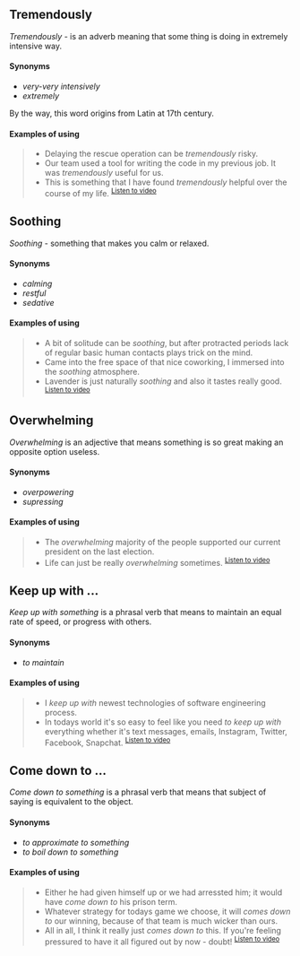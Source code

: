  Tremendously
------
*Tremendously* - is an adverb meaning that some thing is doing in extremely intensive way.
#### Synonyms
- *very-very intensively*
- *extremely*

By the way, this word origins from Latin at 17th century.

#### Examples of using

> - Delaying the rescue operation can be *tremendously* risky.
> - Our team used a tool for writing the code in my previous job. It was *tremendously* useful for us. 
> - This is something that I have found *tremendously* helpful over the course of my life. <sup>[Listen to video](https://www.youtube.com/watch?v=FwkaEQ7xXe8&t=4m19s)</sup>


Soothing
---
*Soothing* - something that makes you calm or relaxed.

#### Synonyms
- *calming*
- *restful*
- *sedative*

#### Examples of using
> - A bit of solitude can be *soothing*, but after protracted periods lack of regular basic human contacts plays trick on the mind.
> - Came into the free space of that nice coworking, I immersed into the *soothing* atmosphere.
> - Lavender is just naturally *soothing* and also it tastes really good. <sup>[Listen to video](https://www.youtube.com/watch?v=FwkaEQ7xXe8&t=2m08s)</sup>

Overwhelming
--
*Overwhelming* is an adjective that means something is so great making an opposite option useless.

#### Synonyms
- *overpowering*
- *supressing*

#### Examples of using
> - The *overwhelming* majority of the people supported our current president on the last election.
> - Life can just be really *overwhelming* sometimes. <sup>[Listen to video](https://www.youtube.com/watch?v=FwkaEQ7xXe8&t=0m04s)</sup>

Keep up with ...
---
*Keep up with something* is a phrasal verb that means to maintain an equal rate of speed, or progress with others.
#### Synonyms 
- *to maintain*

#### Examples of using
> - I *keep up with* newest technologies of software engineering process.
> - In todays world it's so easy to feel like you need *to keep up with* everything whether it's text messages, emails, Instagram, Twitter, Facebook, Snapchat. <sup>[Listen to video](https://www.youtube.com/watch?v=FwkaEQ7xXe8&t=1m04s)</sup>

Come down to ...
---
*Come down to something* is a phrasal verb that means that subject of saying is equivalent to the object.

#### Synonyms
- *to approximate to something*
- *to boil down to something*

#### Examples of using
> - Either he had given himself up or we had arressted him; it would have *come down to* his prison term.
> - Whatever strategy for todays game we choose, it will *comes down to* our winning, because of that team is much wicker than ours.
> - All in all, I think it really just *comes down to* this. If you're feeling pressured to have it all figured out by now - doubt! <sup>[Listen to video](https://www.youtube.com/watch?v=FwkaEQ7xXe8&t=5m24s)</sup>
